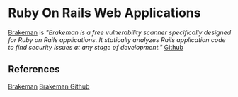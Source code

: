 # Ruby On Rails Web Applications


[Brakeman](https://brakemanscanner.org/docs/) is *"Brakeman is a free vulnerability scanner specifically designed for Ruby on Rails applications. It statically analyzes Rails application code to find security issues at any stage of development."*  [Github](https://github.com/presidentbeef/brakeman)


## References

[Brakeman](https://brakemanscanner.org/docs/) 
[Brakeman Github](https://github.com/presidentbeef/brakeman)